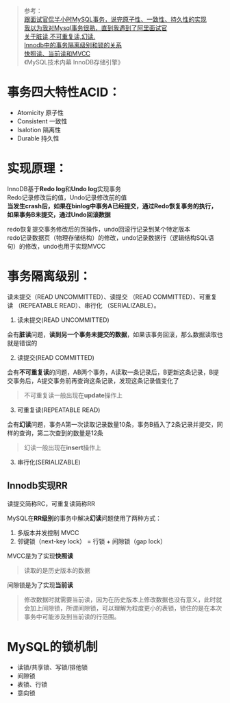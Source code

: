 > 参考：  
> [跟面试官侃半小时MySQL事务，说完原子性、一致性、持久性的实现](https://zhuanlan.zhihu.com/p/129860691)  
> [我以为我对Mysql事务很熟，直到我遇到了阿里面试官](https://zhuanlan.zhihu.com/p/148035779)  
> [关于脏读,不可重复读,幻读.](https://zhuanlan.zhihu.com/p/66016870)  
> [Innodb中的事务隔离级别和锁的关系](https://tech.meituan.com/2014/08/20/innodb-lock.html)  
> [快照读、当前读和MVCC](https://www.cnblogs.com/AlmostWasteTime/p/11466520.html)  
> 《MySQL技术内幕  InnoDB存储引擎》  

# 事务四大特性ACID：

- Atomicity 原子性
- Consistent 一致性
- Isalotion 隔离性
- Durable 持久性

# 实现原理：
InnoDB基于**Redo log**和**Undo log**实现事务  
Redo记录修改后的值，Undo记录修改前的值  
**当发生crash后，如果在binlog中事务A已经提交，通过Redo恢复事务的执行，如果事务B未提交，通过Undo回滚数据**    

redo恢复提交事务修改后的页操作，undo回滚行记录到某个特定版本  
redo记录数据页（物理存储结构）的修改，undo记录数据行（逻辑结构SQL语句）的修改，undo也用于实现MVCC  



# 事务隔离级别：
读未提交（READ UNCOMMITTED）、读提交 （READ COMMITTED）、可重复读 （REPEATABLE READ）、串行化 （SERIALIZABLE）。

1. 读未提交(READ UNCOMMITTED)

会有**脏读**问题，**读到另一个事务未提交的数据**，如果该事务回滚，那么数据读取也就是错误的

2. 读提交(READ COMMITTED)

会有**不可重复读**的问题，AB两个事务，A读取一条记录后，B更新这条记录，B提交事务后，A提交事务前再查询这条记录，发现这条记录值变化了

> 不可重复读一般出现在**update**操作上

3. 可重复读(REPEATABLE READ)

会有**幻读**问题，事务A第一次读取记录数量10条，事务B插入了2条记录并提交，同样的查询，第二次查到的数量是12条

> 幻读一般出现在**insert**操作上

3. 串行化(SERIALIZABLE)

## Innodb实现RR
读提交简称RC，可重复读简称RR  

MySQL在**RR级别**的事务中解决**幻读**问题使用了两种方式：
1. 多版本并发控制 MVCC
2. 邻键锁（next-key lock） = 行锁 + 间隙锁（gap lock）

MVCC是为了实现**快照读**

> 读取的是历史版本的数据

间隙锁是为了实现**当前读**

> 修改数据时就需要当前读，因为在历史版本上修改数据也没有意义，此时就会加上间隙锁，所谓间隙锁，可以理解为粒度更小的表锁，锁住的是在本次事务中可能涉及到当前读的行范围。



# MySQL的锁机制

- 读锁/共享锁、写锁/排他锁
- 间隙锁
- 表锁、行锁
- 意向锁